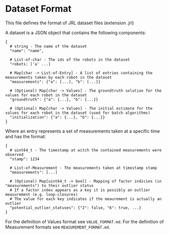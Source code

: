 # Dataset Format
This file defines the format of JRL dataset files (extension .jrl)

A dataset is a JSON object that contains the following components:
```
{
  # string - The name of the dataset
  "name": "name",

  # List-of-char - The ids of the robots in the dataset
  "robots: ['a' ...]

  # Map[char -> List-of-Entry] - A list of entries containing the measurements taken by each robot in the dataset
  "measurements": {"a": [...], "b": [...]}

  # (Optional) Map[char -> Values] - The groundtruth solution for the values for each robot in the dataset
  "groundtruth": {"a": {...}, "b": {...}}

  # (Optional) Map[char -> Values] - The initial estimate for the values for each robot in the dataset (used for batch algorithms)
  "initialization": {"a": {...}, "b": {...}}
}
```

Where an entry represents a set of measurements taken at a specific time and has the format:
```
{
  # uint64_t - The timestamp at witch the contained measurements were observed
  "stamp": 1234

  # List-of-Measurement - The measurements taken at timestamp stamp
  "measurements": [...]

  # (Optional) Map[uint64_t -> bool] - Mapping of factor indicies (in "measurements") to their outlier status
  # If a factor index appears as a key it is possibly an outlier measurement (e.g. loop-closures)
  # The value for each key indicates if the meaurement is actually an outlier
  "potential_outlier_statuses": {"2": false, "6": true, ...}
}
```

For the definition of Values format see `VALUE_FORMAT.md`.
For the definition of Measurement formats see `MEASUREMENT_FORMAT.md`.